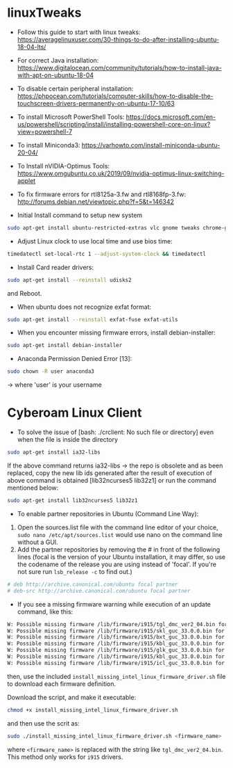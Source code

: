# linuxTweaks

* Follow this guide to start with linux tweaks: https://averagelinuxuser.com/30-things-to-do-after-installing-ubuntu-18-04-lts/

* For correct Java installation: https://www.digitalocean.com/community/tutorials/how-to-install-java-with-apt-on-ubuntu-18-04

* To disable certain peripheral installation: https://phpocean.com/tutorials/computer-skills/how-to-disable-the-touchscreen-drivers-permanently-on-ubuntu-17-10/63

* To install Microsoft PowerShell Tools: https://docs.microsoft.com/en-us/powershell/scripting/install/installing-powershell-core-on-linux?view=powershell-7

* To install Miniconda3: https://varhowto.com/install-miniconda-ubuntu-20-04/

* To Install nVIDIA-Optimus Tools: https://www.omgubuntu.co.uk/2019/09/nvidia-optimus-linux-switching-applet

* To fix firmware errors for rtl8125a-3.fw and rtl8168fp-3.fw: http://forums.debian.net/viewtopic.php?f=5&t=146342

* Initial Install command to setup new system
```bash
sudo apt-get install ubuntu-restricted-extras vlc gnome tweaks chrome-gnome-shell firefox-gnome-shell rar unrar p7zip-full p7zip-rar wine winetricks build-essential
```

* Adjust Linux clock to use local time and use bios time:
```bash
timedatectl set-local-rtc 1 --adjust-system-clock && timedatectl
```

* Install Card reader drivers:
```bash
sudo apt-get install --reinstall udisks2
```
and Reboot.

* When ubuntu does not recognize exfat format:
```bash
sudo apt-get install --reinstall exfat-fuse exfat-utils
```

* When you encounter missing firmware errors, install debian-installer:
```bash
sudo apt-get install debian-installer
```

* Anaconda Permission Denied Error [13]:
```bash
sudo chown -R user anaconda3
```
-> where 'user' is your username

# Cyberoam Linux Client

* To solve the issue of [bash: ./crclient: No such file or directory] even when the file is inside the directory
```bash
sudo apt-get install ia32-libs
```
If the above command returns ia32-libs -> the repo is obsolete and as been replaced, copy the new lib ids generated after the result of execution of above command is obtained [lib32ncurses5 lib32z1] or run the command mentioned below:
```bash
sudo apt-get install lib32ncurses5 lib32z1
```

* To enable partner repositories in Ubuntu (Command Line Way):

1. Open the sources.list file with the command line editor of your choice, ```sudo nano /etc/apt/sources.list``` would use nano on the command line without a GUI.
2. Add the partner repositories by removing the # in front of the following lines (focal is the version of your Ubuntu installation, it may differ, so use the codename of the release you are using instead of 'focal'. If you're not sure run ```lsb_release -c``` to find out.)
```bash
# deb http://archive.canonical.com/ubuntu focal partner
# deb-src http://archive.canonical.com/ubuntu focal partner
```

* If you see a missing firmware warning while execution of an update command, like this:
```bash
W: Possible missing firmware /lib/firmware/i915/tgl_dmc_ver2_04.bin for module i915
W: Possible missing firmware /lib/firmware/i915/skl_guc_33.0.0.bin for module i915
W: Possible missing firmware /lib/firmware/i915/bxt_guc_33.0.0.bin for module i915
W: Possible missing firmware /lib/firmware/i915/kbl_guc_33.0.0.bin for module i915
W: Possible missing firmware /lib/firmware/i915/glk_guc_33.0.0.bin for module i915
W: Possible missing firmware /lib/firmware/i915/kbl_guc_33.0.0.bin for module i915
W: Possible missing firmware /lib/firmware/i915/icl_guc_33.0.0.bin for module i915
```
then, use the included ```install_missing_intel_linux_firmware_driver.sh``` file to download each firmware definition.

Download the script, and make it executable:
```bash
chmod +x install_missing_intel_linux_firmware_driver.sh
```
and then use the scrit as:
```bash
sudo ./install_missing_intel_linux_firmware_driver.sh <firmware_name>
```
where ```<firmware_name>``` is replaced with the string like ```tgl_dmc_ver2_04.bin```.
This method only works for ```i915``` drivers.
